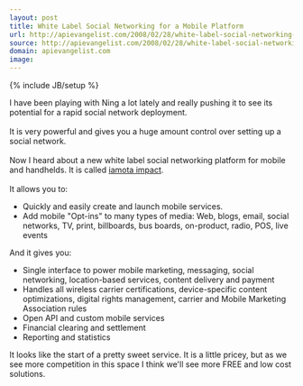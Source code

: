 ```yaml
---
layout: post
title: White Label Social Networking for a Mobile Platform
url: http://apievangelist.com/2008/02/28/white-label-social-networking-for-a-mobile-platform/
source: http://apievangelist.com/2008/02/28/white-label-social-networking-for-a-mobile-platform/
domain: apievangelist.com
image: 
---
```

{% include JB/setup %}<p>I have been playing with Ning a lot lately and really pushing it to see its potential for a rapid social network deployment.<br /><br />It is very powerful and gives you a huge amount control over setting up a social network.<br /><br />Now I heard about a new white label social networking platform for mobile and handhelds.  It is called <a href="http://www.iamotaimpact.com/en/">iamota impact</a>. <br /><br />It allows you to:<br /><ul class="mainlist"><li>Quickly and easily create and launch mobile services.</li><li>Add mobile "Opt-ins" to many types of media: Web, blogs, email, social networks, TV, print, billboards, bus boards, on-product, radio, POS, live events </li></ul>And it gives you:<br /><ul class="mainlist"><li>Single interface to power mobile marketing, messaging, social networking, location-based services, content delivery and payment </li><li>Handles all wireless carrier certifications, device-specific content optimizations, digital rights management, carrier and Mobile Marketing Association rules </li><li>Open API and custom mobile services </li><li>Financial clearing and settlement </li><li>Reporting and statistics </li></ul>It looks like the start of a pretty sweet service.  It is a little pricey, but as we see more competition in this space I think we'll see more FREE and low cost solutions.</p>
